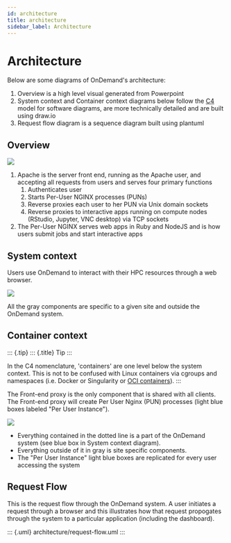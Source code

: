 ```yaml
---
id: architecture
title: architecture
sidebar_label: Architecture
---
```

Architecture
============

Below are some diagrams of OnDemand\'s architecture:

1.  Overview is a high level visual generated from Powerpoint
2.  System context and Container context diagrams below follow the
    [C4](https://c4model.com/) model for software diagrams, are more
    technically detailed and are built using draw.io
3.  Request flow diagram is a sequence diagram built using plantuml

Overview
--------

![](/architecture/ood_overview.png)

1.  Apache is the server front end, running as the Apache user, and
    accepting all requests from users and serves four primary functions
    1.  Authenticates user
    2.  Starts Per-User NGINX processes (PUNs)
    3.  Reverse proxies each user to her PUN via Unix domain sockets
    4.  Reverse proxies to interactive apps running on compute nodes
        (RStudio, Jupyter, VNC desktop) via TCP sockets
2.  The Per-User NGINX serves web apps in Ruby and NodeJS and is how
    users submit jobs and start interactive apps

System context
--------------

Users use OnDemand to interact with their HPC resources through a web
browser.

![](/architecture/ood_system_view.png)

All the gray components are specific to a given site and outside the
OnDemand system.

Container context
-----------------

::: {.tip}
::: {.title}
Tip
:::

In the C4 nomenclature, \'containers\' are one level below the system
context. This is not to be confused with Linux containers via cgroups
and namespaces (i.e. Docker or Singularity or [OCI
containers](https://www.opencontainers.org/)).
:::

The Front-end proxy is the only component that is shared with all
clients. The Front-end proxy will create Per User Nginx (PUN) processes
(light blue boxes labeled \"Per User Instance\").

![](/architecture/ood_container_view.png)

-   Everything contained in the dotted line is a part of the OnDemand
    system (see blue box in System context diagram).
-   Everything outside of it in gray is site specific components.
-   The \"Per User Instance\" light blue boxes are replicated for every
    user accessing the system

Request Flow
------------

This is the request flow through the OnDemand system. A user initiates a
request through a browser and this illustrates how that request
propogates through the system to a particular application (including the
dashboard).

::: {.uml}
architecture/request-flow.uml
:::
